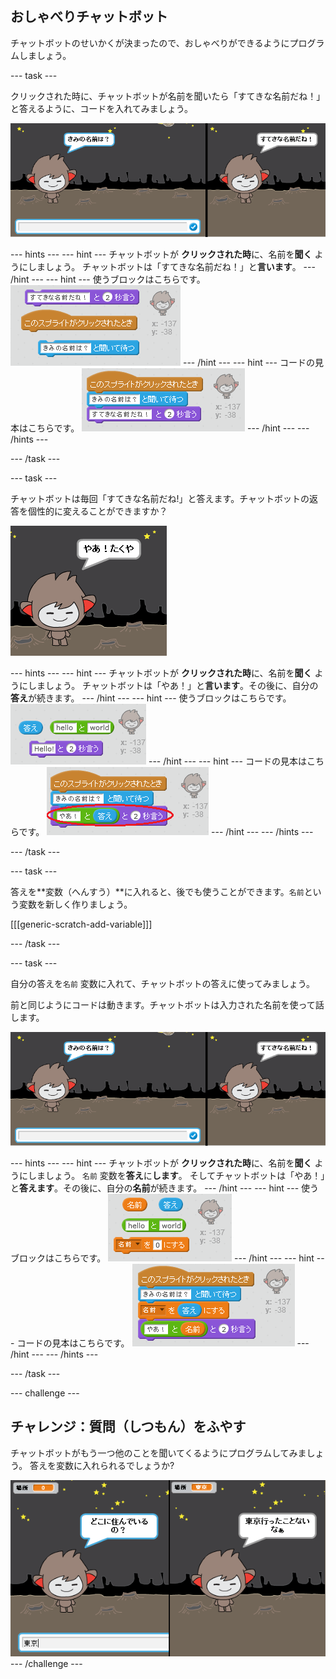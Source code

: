 ## おしゃべりチャットボット

チャットボットのせいかくが決まったので、おしゃべりができるようにプログラムしましょう。

\--- task \---

クリックされた時に、チャットボットが名前を聞いたら「すてきな名前だね！」と答えるように、コードを入れてみましょう。

![チャットボットの答え](images/chatbot-ask-test.png)

\--- hints \--- \--- hint \--- チャットボットが **クリックされた時**に、名前を**聞く** ようにしましょう。 チャットボットは「すてきな名前だね！」と**言います**。 \--- /hint \--- \--- hint \--- 使うブロックはこちらです。 ![Blocks for a ChatBot reply](images/chatbot-ask-blocks.png) \--- /hint \--- \--- hint \--- コードの見本はこちらです。 ![Code for a ChatBot reply](images/chatbot-ask-code.png) \--- /hint \--- \--- /hints \---

\--- /task \---

\--- task \---

チャットボットは毎回「すてきな名前だね!」と答えます。チャットボットの返答を個性的に変えることができますか？

![答えをかえてみる](images/chatbot-answer-test.png)

\--- hints \--- \--- hint \--- チャットボットが **クリックされた時**に、名前を**聞く** ようにしましょう。 チャットボットは「やあ！」と**言います**。その後に、自分の**答え**が続きます。 \--- /hint \--- \--- hint \--- 使うブロックはこちらです。 ![Blocks for a personalised reply](images/chatbot-answer-blocks.png) \--- /hint \--- \--- hint \--- コードの見本はこちらです。 ![Code for a personalised reply](images/chatbot-answer-code.png) \--- /hint \--- \--- /hints \---

\--- /task \---

\--- task \---

答えを**変数（へんすう）**に入れると、後でも使うことができます。`名前`という変数を新しく作りましょう。

[[[generic-scratch-add-variable]]]

\--- /task \---

\--- task \---

自分の答えを`名前` 変数に入れて、チャットボットの答えに使ってみましょう。

前と同じようにコードは動きます。チャットボットは入力された名前を使って話します。

![「名前」変数のテスト](images/chatbot-ask-test.png)

\--- hints \--- \--- hint \--- チャットボットが **クリックされた時**に、名前を**聞く** ようにしましょう。 `名前` 変数を**答え**に**します**。 そしてチャットボットは「やあ！」と**答えます**。その後に、自分の**名前**が続きます。 \--- /hint \--- \--- hint \--- 使うブロックはこちらです。 ![Blocks for a 'name' variable](images/chatbot-variable-blocks.png) \--- /hint \--- \--- hint \--- コードの見本はこちらです。 ![Code for a 'name' variable](images/chatbot-variable-code.png) \--- /hint \--- \--- /hints \---

\--- /task \---

\--- challenge \---

## チャレンジ：質問（しつもん）をふやす

チャットボットがもう一つ他のことを聞いてくるようにプログラムしてみましょう。 答えを変数に入れられるでしょうか?

![質問をふやす](images/chatbot-question.png) \--- /challenge \---